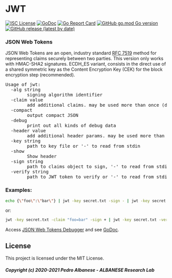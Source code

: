 # JWT
[![ISC License](http://img.shields.io/badge/license-MIT-blue.svg)](https://github.com/pedroalbanese/jwt/blob/master/LICENSE.md) 
[![GoDoc](https://godoc.org/github.com/pedroalbanese/jwt?status.png)](http://godoc.org/github.com/pedroalbanese/jwt)
[![Go Report Card](https://goreportcard.com/badge/github.com/pedroalbanese/jwt)](https://goreportcard.com/report/github.com/pedroalbanese/jwt)
[![GitHub go.mod Go version](https://img.shields.io/github/go-mod/go-version/pedroalbanese/jwt)](https://golang.org)
[![GitHub release (latest by date)](https://img.shields.io/github/v/release/pedroalbanese/jwt)](https://github.com/pedroalbanese/jwt/releases)

### JSON Web Tokens
JSON Web Tokens are an open, industry standard [RFC 7519](https://datatracker.ietf.org/doc/html/rfc7519) method for representing claims securely between two parties. This version only works with HMAC-SHA2 signatures. ECDH_ES variant, consists in the direct use of a shared symmetric key as the Content Encryption Key (CEK) for the block encryption step (recommended). 

<pre>Usage of jwt:
  -alg string
        signing algorithm identifier
  -claim value
        add additional claims. may be used more than once (default {})
  -compact
        output compact JSON
  -debug
        print out all kinds of debug data
  -header value
        add additional header params. may be used more than once (default {})
  -key string
        path to key file or '-' to read from stdin
  -show
        Show header
  -sign string
        path to claims object to sign, '-' to read from stdin
  -verify string
        path to JWT token to verify or '-' to read from stdin</pre>
        
### Examples:
```sh
echo {\"foo\":\"bar\"} | jwt -key secret.txt -sign - | jwt -key secret.txt -verify -
```
or:
```sh
jwt -key secret.txt -claim "foo=bar" -sign + | jwt -key secret.txt -verify -
```
Access [JSON Web Tokens Debugger](https://jwt.io/) and see [GoDoc](https://pkg.go.dev/github.com/pedroalbanese/jwt?utm_source=godoc).

## License

This project is licensed under the MIT License.

##### Copyright (c) 2020-2021 Pedro Albanese - ALBANESE Research Lab
